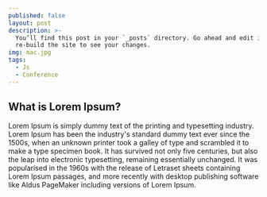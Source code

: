 ```yaml
---
published: false
layout: post
description: >-
  You’ll find this post in your `_posts` directory. Go ahead and edit it and
  re-build the site to see your changes.
img: mac.jpg
tags:
  - Js
  - Conference
---
```

## What is Lorem Ipsum?
Lorem Ipsum is simply dummy text of the printing and typesetting industry. Lorem Ipsum has been the industry's standard dummy text ever since the 1500s, when an unknown printer took a galley of type and scrambled it to make a type specimen book. It has survived not only five centuries, but also the leap into electronic typesetting, remaining essentially unchanged. It was popularised in the 1960s with the release of Letraset sheets containing Lorem Ipsum passages, and more recently with desktop publishing software like Aldus PageMaker including versions of Lorem Ipsum.
